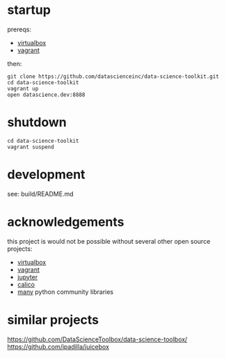 # startup

prereqs:
- [virtualbox](https://www.virtualbox.org/wiki/Downloads)
- [vagrant](https://www.vagrantup.com/downloads.html)

then:
```
git clone https://github.com/datascienceinc/data-science-toolkit.git
cd data-science-toolkit
vagrant up
open datascience.dev:8888
```

# shutdown

```
cd data-science-toolkit
vagrant suspend
```

# development

see: build/README.md

# acknowledgements

this project is would not be possible without several other open source projects:

- [virtualbox](https://www.virtualbox.org/)
- [vagrant](https://www.vagrantup.com/)
- [jupyter](http://jupyter.org/)
- [calico](https://bitbucket.org/ipre/calico)
- [many](https://github.com/datascienceinc/data-science-toolkit/blob/master/build/ansible/roles/jupyter/tasks/analysis-deps.yml) python community libraries

# similar projects

https://github.com/DataScienceToolbox/data-science-toolbox/
https://github.com/jpadilla/juicebox
